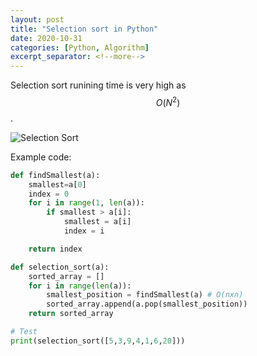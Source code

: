 ```yaml
---
layout: post
title: "Selection sort in Python"
date: 2020-10-31
categories: [Python, Algorithm]
excerpt_separator: <!--more-->
---
```

<script type="text/javascript" id="MathJax-script" async
  src="https://cdn.jsdelivr.net/npm/mathjax@3/es5/tex-chtml.js">
</script>
<script type="text/javascript">
window.MathJax = {
  tex: {
    packages: ['base', 'ams']
  },
  loader: {
    load: ['ui/menu', '[tex]/ams']
  }
};
</script>

Selection sort runining time is very high as $$O(N^2)$$.

![Selection Sort](https://cdn.jsdelivr.net/gh/ojitha/blog@master/uPic/image-20201031111651922.png)

<!--more-->

Example code:

```python
def findSmallest(a):
    smallest=a[0]
    index = 0
    for i in range(1, len(a)):
        if smallest > a[i]:
            smallest = a[i]
            index = i

    return index

def selection_sort(a):
    sorted_array = []
    for i in range(len(a)):
        smallest_position = findSmallest(a) # O(nxn)
        sorted_array.append(a.pop(smallest_position))
    return sorted_array

# Test
print(selection_sort([5,3,9,4,1,6,20]))
```
